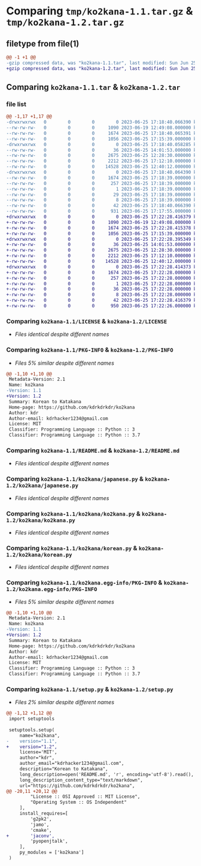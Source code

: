 # Comparing `tmp/ko2kana-1.1.tar.gz` & `tmp/ko2kana-1.2.tar.gz`

## filetype from file(1)

```diff
@@ -1 +1 @@
-gzip compressed data, was "ko2kana-1.1.tar", last modified: Sun Jun 25 17:18:40 2023, max compression
+gzip compressed data, was "ko2kana-1.2.tar", last modified: Sun Jun 25 17:22:28 2023, max compression
```

## Comparing `ko2kana-1.1.tar` & `ko2kana-1.2.tar`

### file list

```diff
@@ -1,17 +1,17 @@
-drwxrwxrwx   0        0        0        0 2023-06-25 17:18:40.066390 ko2kana-1.1/
--rw-rw-rw-   0        0        0     1090 2023-06-19 12:49:08.000000 ko2kana-1.1/LICENSE
--rw-rw-rw-   0        0        0     1674 2023-06-25 17:18:40.065391 ko2kana-1.1/PKG-INFO
--rw-rw-rw-   0        0        0     1056 2023-06-25 17:15:39.000000 ko2kana-1.1/README.md
-drwxrwxrwx   0        0        0        0 2023-06-25 17:18:40.058285 ko2kana-1.1/ko2kana/
--rw-rw-rw-   0        0        0       36 2023-06-25 14:01:53.000000 ko2kana-1.1/ko2kana/__init__.py
--rw-rw-rw-   0        0        0     2675 2023-06-25 12:28:30.000000 ko2kana-1.1/ko2kana/japanese.py
--rw-rw-rw-   0        0        0     2212 2023-06-25 17:12:10.000000 ko2kana-1.1/ko2kana/ko2kana.py
--rw-rw-rw-   0        0        0    14528 2023-06-25 12:40:12.000000 ko2kana-1.1/ko2kana/korean.py
-drwxrwxrwx   0        0        0        0 2023-06-25 17:18:40.064390 ko2kana-1.1/ko2kana.egg-info/
--rw-rw-rw-   0        0        0     1674 2023-06-25 17:18:39.000000 ko2kana-1.1/ko2kana.egg-info/PKG-INFO
--rw-rw-rw-   0        0        0      257 2023-06-25 17:18:39.000000 ko2kana-1.1/ko2kana.egg-info/SOURCES.txt
--rw-rw-rw-   0        0        0        1 2023-06-25 17:18:39.000000 ko2kana-1.1/ko2kana.egg-info/dependency_links.txt
--rw-rw-rw-   0        0        0       29 2023-06-25 17:18:39.000000 ko2kana-1.1/ko2kana.egg-info/requires.txt
--rw-rw-rw-   0        0        0        8 2023-06-25 17:18:39.000000 ko2kana-1.1/ko2kana.egg-info/top_level.txt
--rw-rw-rw-   0        0        0       42 2023-06-25 17:18:40.066390 ko2kana-1.1/setup.cfg
--rw-rw-rw-   0        0        0      931 2023-06-25 17:17:55.000000 ko2kana-1.1/setup.py
+drwxrwxrwx   0        0        0        0 2023-06-25 17:22:28.416379 ko2kana-1.2/
+-rw-rw-rw-   0        0        0     1090 2023-06-19 12:49:08.000000 ko2kana-1.2/LICENSE
+-rw-rw-rw-   0        0        0     1674 2023-06-25 17:22:28.415378 ko2kana-1.2/PKG-INFO
+-rw-rw-rw-   0        0        0     1056 2023-06-25 17:15:39.000000 ko2kana-1.2/README.md
+drwxrwxrwx   0        0        0        0 2023-06-25 17:22:28.395349 ko2kana-1.2/ko2kana/
+-rw-rw-rw-   0        0        0       36 2023-06-25 14:01:53.000000 ko2kana-1.2/ko2kana/__init__.py
+-rw-rw-rw-   0        0        0     2675 2023-06-25 12:28:30.000000 ko2kana-1.2/ko2kana/japanese.py
+-rw-rw-rw-   0        0        0     2212 2023-06-25 17:12:10.000000 ko2kana-1.2/ko2kana/ko2kana.py
+-rw-rw-rw-   0        0        0    14528 2023-06-25 12:40:12.000000 ko2kana-1.2/ko2kana/korean.py
+drwxrwxrwx   0        0        0        0 2023-06-25 17:22:28.414373 ko2kana-1.2/ko2kana.egg-info/
+-rw-rw-rw-   0        0        0     1674 2023-06-25 17:22:28.000000 ko2kana-1.2/ko2kana.egg-info/PKG-INFO
+-rw-rw-rw-   0        0        0      257 2023-06-25 17:22:28.000000 ko2kana-1.2/ko2kana.egg-info/SOURCES.txt
+-rw-rw-rw-   0        0        0        1 2023-06-25 17:22:28.000000 ko2kana-1.2/ko2kana.egg-info/dependency_links.txt
+-rw-rw-rw-   0        0        0       36 2023-06-25 17:22:28.000000 ko2kana-1.2/ko2kana.egg-info/requires.txt
+-rw-rw-rw-   0        0        0        8 2023-06-25 17:22:28.000000 ko2kana-1.2/ko2kana.egg-info/top_level.txt
+-rw-rw-rw-   0        0        0       42 2023-06-25 17:22:28.416379 ko2kana-1.2/setup.cfg
+-rw-rw-rw-   0        0        0      950 2023-06-25 17:22:26.000000 ko2kana-1.2/setup.py
```

### Comparing `ko2kana-1.1/LICENSE` & `ko2kana-1.2/LICENSE`

 * *Files identical despite different names*

### Comparing `ko2kana-1.1/PKG-INFO` & `ko2kana-1.2/PKG-INFO`

 * *Files 5% similar despite different names*

```diff
@@ -1,10 +1,10 @@
 Metadata-Version: 2.1
 Name: ko2kana
-Version: 1.1
+Version: 1.2
 Summary: Korean to Katakana
 Home-page: https://github.com/kdrkdrkdr/ko2kana
 Author: kdr
 Author-email: kdrhacker1234@gmail.com
 License: MIT
 Classifier: Programming Language :: Python :: 3
 Classifier: Programming Language :: Python :: 3.7
```

### Comparing `ko2kana-1.1/README.md` & `ko2kana-1.2/README.md`

 * *Files identical despite different names*

### Comparing `ko2kana-1.1/ko2kana/japanese.py` & `ko2kana-1.2/ko2kana/japanese.py`

 * *Files identical despite different names*

### Comparing `ko2kana-1.1/ko2kana/ko2kana.py` & `ko2kana-1.2/ko2kana/ko2kana.py`

 * *Files identical despite different names*

### Comparing `ko2kana-1.1/ko2kana/korean.py` & `ko2kana-1.2/ko2kana/korean.py`

 * *Files identical despite different names*

### Comparing `ko2kana-1.1/ko2kana.egg-info/PKG-INFO` & `ko2kana-1.2/ko2kana.egg-info/PKG-INFO`

 * *Files 5% similar despite different names*

```diff
@@ -1,10 +1,10 @@
 Metadata-Version: 2.1
 Name: ko2kana
-Version: 1.1
+Version: 1.2
 Summary: Korean to Katakana
 Home-page: https://github.com/kdrkdrkdr/ko2kana
 Author: kdr
 Author-email: kdrhacker1234@gmail.com
 License: MIT
 Classifier: Programming Language :: Python :: 3
 Classifier: Programming Language :: Python :: 3.7
```

### Comparing `ko2kana-1.1/setup.py` & `ko2kana-1.2/setup.py`

 * *Files 2% similar despite different names*

```diff
@@ -1,12 +1,12 @@
 import setuptools
 
 setuptools.setup(
     name="ko2kana",
-    version="1.1",
+    version="1.2",
     license='MIT',
     author="kdr",
     author_email="kdrhacker1234@gmail.com",
     description="Korean to Katakana",
     long_description=open('README.md', 'r', encoding='utf-8').read(),
     long_description_content_type="text/markdown",
     url="https://github.com/kdrkdrkdr/ko2kana",
@@ -20,11 +20,12 @@
         "License :: OSI Approved :: MIT License",
         "Operating System :: OS Independent"
     ],
     install_requires=[
         'g2pk2',
         'jamo',
         'cmake',
+        'jaconv',
         'pyopenjtalk',
     ],
     py_modules = ['ko2kana']
 )
```

